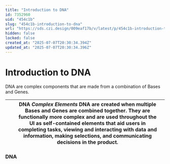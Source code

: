 ```yaml
---
title: "Introduction to DNA"
id: 7352960
uid: "454c1b"
slug: "454c1b-introduction-to-dna"
url: "https://sds.czi.design/009eaf17b/v/latest/p/454c1b-introduction-to-dna"
hidden: false
locked: false
created_at: "2025-07-07T20:30:34.394Z"
updated_at: "2025-07-07T20:30:34.396Z"
---
```


# Introduction to DNA

DNA are complex components that are made from a combination of Bases and Genes.

|  |   | **DNA** *Complex Elements*  DNA are created when multiple Bases and Genes are combined together. They are functionally more complex and are used throughout the UI as self-contained elements that aid users in completing tasks, viewing and interacting with data and information, making selections, and communicating decisions in the product. |   |
| --- | --- | --- | --- |

### DNA

